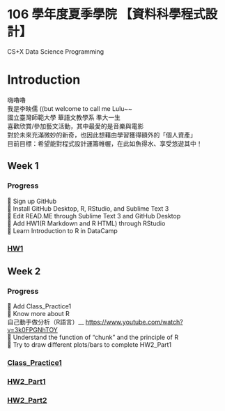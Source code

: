 # 106 學年度夏季學院 【資料科學程式設計】  
CS+X Data Science Programming

# Introduction

嗨嚕嚕  
我是李映儒 ((but welcome to call me Lulu~~  
國立臺灣師範大學 華語文教學系 準大一生  
喜歡欣賞/參加藝文活動，其中最愛的是音樂與電影  
對於未來充滿微妙的新奇，也因此想藉由學習獲得額外的「個人資產」  
目前目標：希望能對程式設計運籌帷幄，在此如魚得水、享受悠遊其中！  

## Week 1

### Progress  
	Sign up GitHub  
	Install GitHub Desktop, R, RStudio, and Sublime Text 3  
	Edit READ.ME through Sublime Text 3 and GitHub Desktop  
	Add HW1(R Markdown and R HTML) through RStudio  
	Learn Introduction to R in DataCamp  


### [HW1](https://lulu-lee.github.io/106-Summer-Class/Week_1/HW1)  

## Week 2

### Progress
	Add Class_Practice1  
	Know more about R   
自己動手做分析（R語言）__ https://www.youtube.com/watch?v=3k0FPGNhTOY  
	Understand the function of “chunk” and the principle of R  
	Try to draw different plots/bars to complete HW2_Part1  


### [Class_Practice1](https://lulu-lee.github.io/106-Summer-Class/Week_2/practice1)

### [HW2_Part1](https://lulu-lee.github.io/106-Summer-Class/Week_2/HW2_p1)
### [HW2_Part2](https://lulu-lee.github.io/106-Summer-Class/Week_2/HW2_p2)